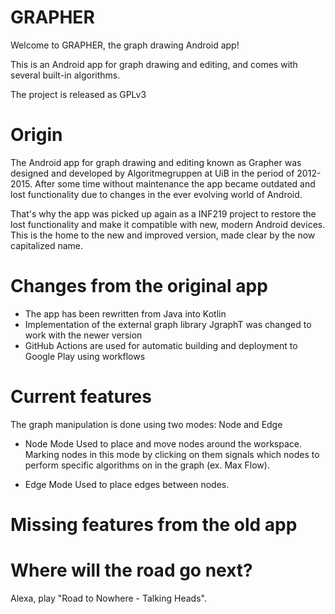 # GRAPHER

Welcome to GRAPHER, the graph drawing Android app!

This is an Android app for graph drawing and editing, and comes with several built-in algorithms.

The project is released as GPLv3

# Origin
The Android app for graph drawing and editing known as Grapher was designed and developed by
Algoritmegruppen at UiB in the period of 2012-2015. After some time without maintenance the app
became outdated and lost functionality due to changes in the ever evolving world of Android.

That's why the app was picked up again as a INF219 project to restore the lost
functionality and make it compatible with new, modern Android devices. This is the home to the
new and improved version, made clear by the now capitalized name.

# Changes from the original app

* The app has been rewritten from Java into Kotlin
* Implementation of the external graph library JgraphT was changed to work with the newer version
* GitHub Actions are used for automatic building and deployment to Google Play using workflows

# Current features

The graph manipulation is done using two modes: Node and Edge

* Node Mode
Used to place and move nodes around the workspace. Marking nodes in this mode by clicking
on them signals which nodes to perform specific algorithms on in the graph (ex. Max Flow).

* Edge Mode
Used to place edges between nodes.

# Missing features from the old app

# Where will the road go next?
Alexa, play "Road to Nowhere - Talking Heads".